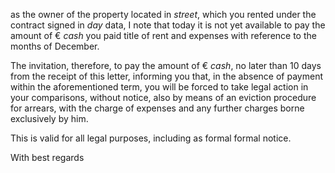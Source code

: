as the owner of the property located in $street$, which you rented
under the contract signed in $day$ data, I note that today it is not
yet available to pay the amount of € $cash$ you paid title of rent and
expenses with reference to the months of December.

The invitation, therefore, to pay the amount of € $cash$, no later
than 10 days from the receipt of this letter, informing you that, in the
absence of payment within the aforementioned term, you will be forced to
take legal action in your comparisons, without notice, also by means of
an eviction procedure for arrears, with the charge of expenses and any
further charges borne exclusively by him.

This is valid for all legal purposes, including as formal formal notice.

With best regards
